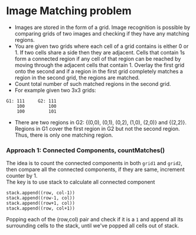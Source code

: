 # Image Matching problem
* Images are stored in the form of a grid. Image recognition is possible by comparing grids of two images and checking if they have any matching regions.
* You are given two grids where each cell of a grid contains is either 0 or 1. If two cells share a side then they are adjacent. Cells that contain 1s form a connected region if any cell of that region can be reached by moving through the adjacent cells that contain 1. Overlay the first grid onto the second and if a region in the first grid completely matches a region in the second grid, the regions are matched.
* Count total number of such matched regions in the second grid.
* For example given two 3x3 grids:
```
G1:	111		G2: 111
	100		    100
	100		    101
```
* There are two regions in G2: {(0,0), (0,1), (0,2), (1,0), (2,0)} and {(2,2)}. Regions in G1 cover the first region in G2 but not the second region. Thus, there is only one matching region.

### Approach 1: Connected Components, countMatches()
The idea is to count the connected components in both `grid1` and `grid2`, then compare all the connected components, if they are same, increment counter by 1.\
The key is to use stack to calculate all connected component 
```
stack.append((row, col-1))
stack.append((row-1, col))
stack.append((row+1, col))
stack.append((row, col+1))
```
Popping each of the (row,col) pair and check if it is a `1` and append all its surrounding cells to the stack, until we've popped all cells out of stack.
